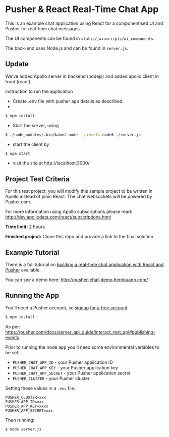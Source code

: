 # Pusher & React Real-Time Chat App

This is an example chat application using React for a componentised UI and Pusher for real-time chat messages.

The UI components can be found in `static/javascripts/ui_components`.

The back-end uses Node.js and can be found in `server.js`.

## Update

We've added Apollo server in backend (nodejs) and added apollo client in front (react). 

Instruction to run the application

* Create .env file with pusher app details as described
* 
```bash
$ npm install
```
* Start the server, using

```bash
$ ./node_modules/.bin/babel-node --presets node6 ./server.js
```
* start the client by
```bash
$ npm start
```
* visit the site at http://localhost:3000/

## Project Test Criteria

For this test project, you will modify this sample project to be written in Apollo instead of plain React. The chat websockets will be powered by Pusher.com.

For more information using Apollo subscriptions please read:
http://dev.apollodata.com/react/subscriptions.html

**Time limit:**
2 hours

**Finished project:**
Clone this repo and provide a link to the final solution

## Example Tutorial

There is a full tutorial on [building a real-time chat application with React and Pusher](https://blog.pusher.com/making-reactjs-realtime-with-websockets/) available.

You can see a demo here: http://pusher-chat-demo.herokuapp.com/

## Running the App

You'll need a Pusher account, so [signup for a free account](https://pusher.com/signup).

```bash
$ npm install
```

As per: https://pusher.com/docs/server_api_guide/interact_rest_api#publishing-events

Prior to running the node app you'll need some environmental variables to be set.

* `PUSHER_CHAT_APP_ID` - your Pusher application ID
* `PUSHER_CHAT_APP_KEY` - your Pusher application key
* `PUSHER_CHAT_APP_SECRET` - your Pusher application secret
* `PUSHER_CLUSTER` - your Pusher cluster


Setting these values in a `.env` file:

```
PUSHER_CLUSTER=xxx
PUSHER_APP_ID=xxx
PUSHER_APP_KEY=xxxx
PUSHER_APP_SECRET=xxx
```

Then running:

```bash
$ node server.js
```